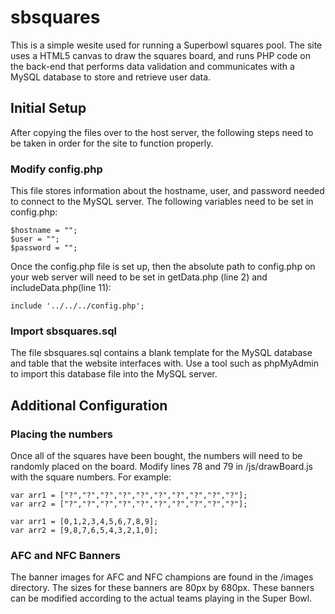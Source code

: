 sbsquares
=========
This is a simple wesite used for running a Superbowl squares pool. The site uses a HTML5 canvas to draw the squares board, and runs PHP code on the back-end that performs data validation and communicates with a MySQL database to store and retrieve user data.

## Initial Setup
After copying the files over to the host server, the following steps need to be taken in order for the site to function properly. 

### Modify config.php
This file stores information about the hostname, user, and password needed to connect to the MySQL server. The following variables need to be set in config.php:
```
$hostname = "";
$user = "";
$password = "";
```
Once the config.php file is set up, then the absolute path to config.php on your web server will need to be set in getData.php (line 2) and includeData.php(line 11):
```
include '../../../config.php';
```
### Import sbsquares.sql
The file sbsquares.sql contains a blank template for the MySQL database and table that the website interfaces with. Use a tool such as phpMyAdmin to import this database file into the MySQL server. 

## Additional Configuration  

### Placing the numbers
Once all of the squares have been bought, the numbers will need to be randomly placed on the board. Modify lines 78 and 79 in /js/drawBoard.js with the square numbers. For example:
```
var arr1 = ["?","?","?","?","?","?","?","?","?","?"];
var arr2 = ["?","?","?","?","?","?","?","?","?","?"];
```
```
var arr1 = [0,1,2,3,4,5,6,7,8,9];
var arr2 = [9,8,7,6,5,4,3,2,1,0];
```

### AFC and NFC Banners
The banner images for AFC and NFC champions are found in the /images directory. The sizes for these banners are 80px by 680px. These banners can be modified according to the actual teams playing in the Super Bowl.